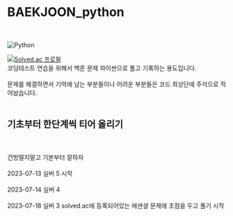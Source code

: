 # BAEKJOON_python

<br>

![Python](https://img.shields.io/badge/Python-3776AB.svg?&style=for-the-badge&logo=Python&logoColor=white)

[![Solved.ac
프로필](http://mazassumnida.wtf/api/v2/generate_badge?boj=rlawjddla0203)](https://solved.ac/rlawjddla0203)
<br>
코딩테스트 연습을 위해서 백준 문제 파이썬으로 풀고 기록하는 용도입니다. <br><br>
문제를 해결하면서 기억에 남는 부분들이나 어려운 부분들은 코드 최상단에 주석으로 적어놨습니다.<br><br>

<h2>기초부터 한단계씩 티어 올리기</h2><br><br>
건방떨지말고 기본부터 잘하자<br><br>
2023-07-13
실버 5 시작 <br><br>
2023-07-14
실버 4  <br><br>
2023-07-18
실버 3
solved.ac에 등록되어있는 에센셜 문제에 초점을 두고 풀기 시작 <br><br>
